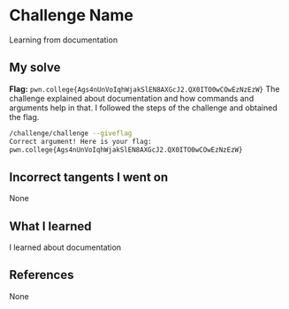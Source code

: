 # Challenge Name
Learning from documentation

## My solve
**Flag:** `pwn.college{Ags4nUnVoIqhWjakSlEN8AXGcJ2.QX0ITO0wCOwEzNzEzW}`
The challenge explained about documentation and how commands and arguments help in that. I followed the steps of the challenge and obtained the flag.

```bash
/challenge/challenge --giveflag
Correct argument! Here is your flag:
pwn.college{Ags4nUnVoIqhWjakSlEN8AXGcJ2.QX0ITO0wCOwEzNzEzW}
```
## Incorrect tangents I went on
None

## What I learned
I learned about documentation

## References 
None
